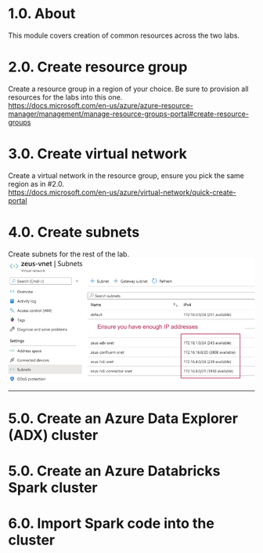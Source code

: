 # 1.0. About

This module covers creation of common resources across the two labs.

# 2.0. Create resource group
Create a resource group in a region of your choice.  Be sure to provision all resources for the labs into this one.<br>
https://docs.microsoft.com/en-us/azure/azure-resource-manager/management/manage-resource-groups-portal#create-resource-groups


# 3.0. Create virtual network
Create a virtual network in the resource group, ensure you pick the same region as in #2.0.<br>
https://docs.microsoft.com/en-us/azure/virtual-network/quick-create-portal

# 4.0. Create subnets
Create subnets for the rest of the lab.<br>
![Subnets](../images/Subnets-Provision.png)
<br><hr>

# 5.0. Create an Azure Data Explorer (ADX) cluster



# 5.0. Create an Azure Databricks Spark cluster

# 6.0. Import Spark code into the cluster





